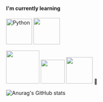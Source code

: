#### I'm currently learning 
<img alt="Python" src ="https://img.shields.io/badge/Python-3776AB.svg?&style=for-the-badge&logo=Python&logoColor=white" width="70"/> <img src="https://img.shields.io/badge/Django-092E20?style=for-the-badge&logo=Django&logoColor=white" width="72"/>

<img src="https://img.shields.io/badge/bootstrap-%23563D7C.svg?style=for-the-badge&logo=bootstrap&logoColor=white" width="90"/> <img src="https://img.shields.io/badge/html5-%23E34F26.svg?style=for-the-badge&logo=html5&logoColor=white" width="65"/> <img src="https://img.shields.io/badge/CSS3-1572B6?style=for-the-badge&logo=CSS3&logoColor=white" width="72"> 🌱  

![Anurag's GitHub stats](https://github-readme-stats.vercel.app/api?username=petteloiv&show_icons=true&theme=buefy)
